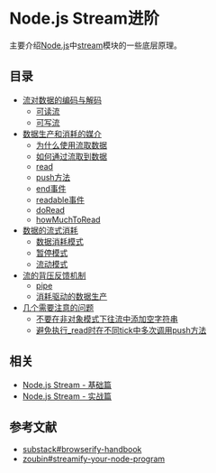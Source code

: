 # Node.js Stream进阶
主要介绍[Node.js]中[stream]模块的一些底层原理。

## 目录
- [流对数据的编码与解码](encoding.md)
  - [可读流](encoding.md#可读流)
  - [可写流](encoding.md#可写流)
- [数据生产和消耗的媒介](hose.md)
  - [为什么使用流取数据](hose.md#为什么使用流取数据)
  - [如何通过流取到数据](hose.md#如何通过流取到数据)
  - [read](hose.md#read)
  - [push方法](hose.md#push方法)
  - [end事件](hose.md#end事件)
  - [readable事件](hose.md#readable事件)
  - [doRead](hose.md#doread)
  - [howMuchToRead](hose.md#howmuchtoread)
- [数据的流式消耗](flow.md)
  - [数据消耗模式](flow.md#数据消耗模式)
  - [暂停模式](flow.md#暂停模式)
  - [流动模式](flow.md#流动模式)
- [流的背压反馈机制](back-pressure.md)
  - [pipe](back-pressure.md#pipe)
  - [消耗驱动的数据生产](back-pressure.md#消耗驱动的数据生产)
- [几个需要注意的问题](bonus.md)
  - [不要在非对象模式下往流中添加空字符串](bonus.md#不要在非对象模式下往流中添加空字符串)
  - [避免执行_read时在不同tick中多次调用push方法](bonus.md#避免执行_read时在不同tick中多次调用push方法)

## 相关
- [Node.js Stream - 基础篇](../basics/index.md)
- [Node.js Stream - 实战篇](../programming/index.md)

## 参考文献
- [substack#browserify-handbook]
- [zoubin#streamify-your-node-program]

[Node.js]: https://nodejs.org/
[stream]: https://nodejs.org/api/stream.html
[substack#browserify-handbook]: https://github.com/substack/browserify-handbook
[zoubin#streamify-your-node-program]: https://github.com/zoubin/streamify-your-node-program

